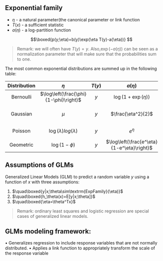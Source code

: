## Exponential family
* $\eta$ - a natural parameter(the canonical parameter or link function
* $T(x)$ - a sufficient statistic
* $a(\eta)$ - a log-partition function

$$\boxed{p(y;\eta)=b(y)\exp(\eta T(y)-a(\eta))}
$$
>Remark: we will often have $T(y)=y$. Also,$\exp(-a(\eta))$ can be seen as a normalization parameter that will make sure that the probabilities sum to one.

The most common exponential distributions are summed up in the following table:

Distribution|	$\eta$	|$T(y)$|	$a(\eta)$|	$b(y)$
:---:|:---:|:---:|:---:|:---:
Bernoulli|	$\log\left(\frac{\phi}{1-\phi}\right)$|$y$|	$\log(1+\exp(\eta))$|$1$
Gaussian|	$\mu$|	$y$	|$\frac{\eta^2}{2}$|$\frac{1}{\sqrt{2\pi}}\exp\left(-\frac{y^2}{2}\right)$
Poisson	|$\log(\lambda)log(λ)$|	$y$|	$e^{\eta}$|$\displaystyle\frac{1}{y!}$
Geometric|$\log(1-\phi)$|$y$|$\log\left(\frac{e^\eta}{1-e^\eta}\right)$|$1$


## Assumptions of GLMs
Generalized Linear Models (GLM) to predict a random variable $y$ using a function of $x$ with three assumptions:
1. $\quad\boxed{y|x;\theta\sim\textrm{ExpFamily}(\eta)}$
2. $\quad\boxed{h_\theta(x)=E[y|x;\theta]}$
3. $\quad\boxed{\eta=\theta^Tx}$ 

>Remark: ordinary least squares and logistic regression are special cases of generalized linear models.

## GLMs modeling framework:
• Generalizes regression to include response variables that are not normally distributed.
• Applies a link function to appropriately transform the scale of the response variable